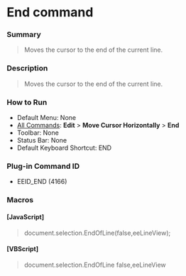 # End command

### Summary

> Moves the cursor to the end of the current line.

### Description

> Moves the cursor to the end of the current line.

### How to Run

- Default Menu: None
- [All Commands](../tools/all_commands): **Edit** \> **Move Cursor Horizontally**
\> **End**
- Toolbar: None
- Status Bar: None
- Default Keyboard Shortcut: END

### Plug-in Command ID

- EEID\_END (4166)

### Macros

#### \[JavaScript\]

> document.selection.EndOfLine(false,eeLineView);

#### \[VBScript\]

> document.selection.EndOfLine false,eeLineView
